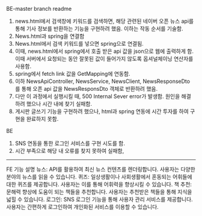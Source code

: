 BE-master branch readme

1. news.html에서 검색창에 키워드를 검색하면, 해당 관련된 네이버 오픈 뉴스 api를 통해 기사 정보를 반환하는 기능을 구현하려 했음. 이하는 작동 순서를 기술함.
2. News.html과 spring을 연결함
3. News.html에서 검색 키워드를 넣으면 spring으로 연결됨.
4. 이때, news.html에서 spring에서 호출 받은 api 값을 json으로 웹에 출력하게 함. 이때 서버에서 요청되는 동안 잘못된 값이 들어가지 않도록 옵셔널체이닝 연산자를 사용함.
5. spring에서 fetch link 값을  GetMapping에 연동함.
6. 이하 NewsApiController, NewsService, NewsClient, NewsResponseDto 를 통해 오픈 api 값을 NewsResponsDto 객체로 반환하려 했음.
7. 다만 이 과정에서 실행시킬 때, 500 Internal Sever error가 발생함. 원인을 해결하려 했으나 시간 내에 찾기 실패함.
8. 게시판 글쓰기 기능을 구현하려 했으나, html과 spring 연동에 시간 투자를 하여 구현을 완료하지 못함.


BE
1. SNS 연동을 통한 로그인 서비스를 구현 시도를 함.
2. 시간 부족으로 해당 내 오류를 찾지 못하여 실패함,

----------------------------------------

 FE
기능 설명
뉴스: API를 활용하여 최신 뉴스 컨텐츠를 렌더링합니다. 사용자는 다양한 분야의 뉴스를 읽을 수 있습니다.
퀴즈: 일상생활이나 사회생활에서 혼동되는 어휘들에 대한 퀴즈를 제공합니다. 사용자는 이를 통해 어휘력을 향상시킬 수 있습니다.
책 추천: 문해력 향상에 도움이 되는 책들을 추천합니다. 사용자는 추천받은 책들을 통해 지식을 넓힐 수 있습니다.
로그인: SNS 로그인 기능을 통해 사용자 관리 서비스를 제공합니다. 사용자는 간편하게 로그인하여 개인화된 서비스를 이용할 수 있습니다.
